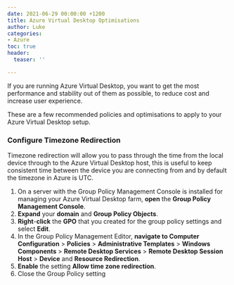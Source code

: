 ```yaml
---
date: 2021-06-29 00:00:00 +1200
title: Azure Virtual Desktop Optimisations
author: Luke
categories:
- Azure
toc: true
header:
  teaser: ''

---
```

If you are running Azure Virtual Desktop, you want to get the most performance and stability out of them as possible, to reduce cost and increase user experience.

These are a few recommended policies and optimisations to apply to your Azure Virtual Desktop setup.

### Configure Timezone Redirection

Timezone redirection will allow you to pass through the time from the local device through to the Azure Virtual Desktop host, this is useful to keep consistent time between the device you are connecting from and by default the timezone in Azure is UTC.

1. On a server with the Group Policy Management Console is installed for managing your Azure Virtual Desktop farm, **open** the **Group Policy Management Console**.
2. **Expand** your **domain** and **Group Policy Objects**.
3. **Right**-**click** the **GPO** that you created for the group policy settings and select **Edit**.
4. In the Group Policy Management Editor, **navigate to Computer Configuration** > **Policies** > **Administrative Templates** > **Windows Components** > **Remote Desktop Services** > **Remote Desktop Session Host** > **Device** and **Resource Redirection**.
5. **Enable** the setting **Allow time zone redirection**.
6. Close the Group Policy setting